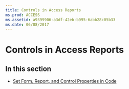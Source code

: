 ```yaml
---
title: Controls in Access Reports
ms.prod: ACCESS
ms.assetid: a9399906-a3df-42eb-b995-6abb28c05b33
ms.date: 06/08/2017
---
```



# Controls in Access Reports

## In this section


- [Set Form, Report, and Control Properties in Code](set-form-report-and-control-properties-in-code.md)
    

